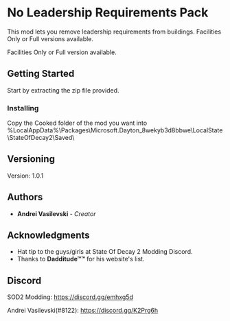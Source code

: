 # No Leadership Requirements Pack

This mod lets you remove leadership requirements from buildings. Facilities Only or Full versions available.

Facilities Only or Full version available.

## Getting Started

Start by extracting the zip file provided.

### Installing

Copy the Cooked folder of the mod you want into %LocalAppData%\Packages\Microsoft.Dayton_8wekyb3d8bbwe\LocalState\StateOfDecay2\Saved\

## Versioning

Version: 1.0.1 

## Authors

* **Andrei Vasilevski** - *Creator*

## Acknowledgments

* Hat tip to the guys/girls at State Of Decay 2 Modding Discord.
* Thanks to **Dadditude™™**  for his website's list.

## Discord

SOD2 Modding: https://discord.gg/emhxg5d

Andrei Vasilevski(#8122): https://discord.gg/K2Prg6h
